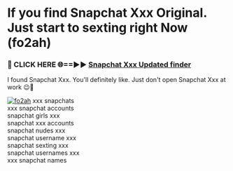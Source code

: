 # If you find Snapchat Xxx Original. Just start to sexting right Now (fo2ah)

<h3>🔴 CLICK HERE 🌐==►► <a href="https://tinyurl.com/mtbk5fxa" rel="nofollow">Snapchat Xxx Updated finder</a></h3>

I found Snapchat Xxx. You'll definitely like. Just don't open Snapchat Xxx at work 😉💬

[![fo2ah](https://i.imgur.com/Q8WKrnY.jpeg)](https://tinyurl.com/mtbk5fxa)
xxx snapchats<br>
xxx snapchat accounts<br>
snapchat girls xxx<br>
snapchat xxx accounts<br>
snapchat nudes xxx<br>
snapchat username xxx<br>
snapchat sexting xxx<br>
snapchat usernames xxx<br>
xxx snapchat names